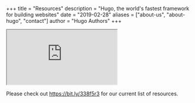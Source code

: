 +++
title = "Resources"
description = "Hugo, the world's fastest framework for building websites"
date = "2019-02-28"
aliases = ["about-us", "about-hugo", "contact"]
author = "Hugo Authors"
+++


<iframe src="https://docs.google.com/spreadsheets/u/2/d/e/2PACX-1vTiWz-I4AX75Qgs7N7Cp6DqgANvv-E_31lnlizfjXrRczB0oY4NGlFO6DedXq_8HTMtbzxfnlGTp4jL/pubhtml"></iframe>

Please check out https://bit.ly/338f5r3 for our current list of resources.